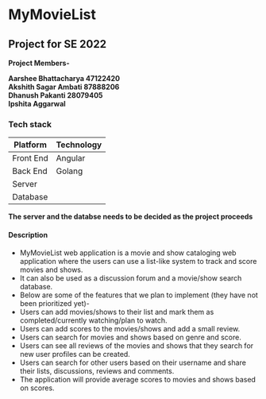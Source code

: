 # MyMovieList <br />

## Project for SE 2022 <br />

**Project Members-** <br />

**Aarshee Bhattacharya 47122420** <br />
**Akshith Sagar Ambati 87888206** <br />
**Dhanush Pakanti 28079405** <br />
**Ipshita Aggarwal** <br />

### Tech stack <br />
Platform | Technology
-------- | ---------
Front End|Angular
Back End |Golang
Server   |
Database |

**The server and the databse needs to be decided as the project proceeds**

#### Description <br />

* MyMovieList web application is a movie and show cataloging web application where the users can use a list-like system to track and score movies and shows.<br />
* It can also be used as a discussion forum and a movie/show search database. <br />
* Below are some of the features that we plan to implement (they have not been prioritized yet)-<br />
* Users can add movies/shows to their list and mark them as completed/currently watching/plan to watch.<br />
* Users can add scores to the movies/shows and add a small review.<br />
* Users can search for movies and shows based on genre and score.<br />
* Users can see all reviews of the movies and shows that they search for new user profiles can be created.<br />
* Users can search for other users based on their username and share their lists, discussions, reviews and comments.<br />
* The application will provide average scores to movies and shows based on scores.<br />
